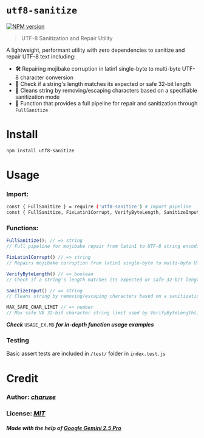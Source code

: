 # `utf8-sanitize`

[![NPM version](https://img.shields.io/npm/v/utf8-sanitize.svg)](https://npmjs.org/package/utf8-sanitize)

> UTF-8 Sanitization and Repair Utility

A lightweight, performant utility with zero dependencies to sanitize and repair UTF-8 text including:
* **🛠️** Repairing mojibake corruption in latin1 single-byte to multi-byte UTF-8 character conversion
* **📏** Check if a string's length matches its expected or safe 32-bit length
* **🚫** Cleans string by removing/escaping characters based on a specifiable sanitization mode
* **🔄** Function that provides a full pipeline for repair and sanitization through `FullSanitize`


# Install

```bash
npm install utf8-sanitize
```


# Usage
### Import:
```sh
const { FullSanitize } = require ('utf8-sanitize') # Import pipeline
const { FullSanitize, FixLatin1Corrupt, VerifyByteLength, SanitizeInput, MAX_SAFE_CHAR_LIMIT } = require ('utf8-sanitize') # Import all
```

### Functions:
```js
FullSanitize(); // => string
// Full pipeline for mojibake repair from latin1 to UTF-8 string encoding, verifies expected string length and sanitizes string

FixLatin1Corrupt() // => string
// Repairs mojibake corruption from latin1 single-byte to multi-byte UTF-8 character conversion

VerifyByteLength() // => boolean
// Check if a string's length matches its expected or safe 32-bit length

SanitizeInput() // => string
// Cleans string by removing/escaping characters based on a sanitization mode specifiable via options (alphanumeric, html, filename)

MAX_SAFE_CHAR_LIMIT // => number
// Max safe V8 32-bit character string limit used by VerifyByteLength()
```

***Check*** `USAGE_EX.MD` ***for in-depth function usage examples***


### Testing
Basic assert tests are included in `/test/` folder in `index.test.js`


# Credit
### **Author:** *[charuse](https://github.com/charuse)*

### **License:** *[MIT](https://opensource.org/license/mit)*

#### *Made with the help of [Google Gemini 2.5 Pro](https://aistudio.google.com)*